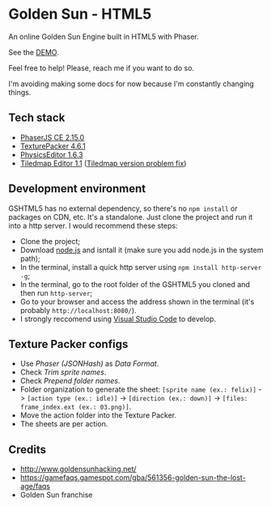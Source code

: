 # Golden Sun - HTML5
An online Golden Sun Engine built in HTML5 with Phaser.

See the [DEMO](https://jjppof.github.io/goldensun_html5/index).

Feel free to help! Please, reach me if you want to do so.

I'm avoiding making some docs for now because I'm constantly changing things.

## Tech stack
- [PhaserJS CE 2.15.0](http://phaser.io/)
- [TexturePacker 4.6.1](https://www.codeandweb.com/texturepacker)
- [PhysicsEditor 1.6.3](https://www.codeandweb.com/physicseditor)
- [Tiledmap Editor 1.1](https://www.mapeditor.org/) ([Tiledmap version problem fix](https://github.com/bjorn/tiled/issues/2058#issuecomment-458975579))

## Development environment

GSHTML5 has no external dependency, so there's no `npm install` or packages on CDN, etc. It's a standalone. Just clone the project and run it into a http server. I would recommend these steps:
- Clone the project;
- Download [node.js](https://nodejs.org/en/download/) and isntall it (make sure you add node.js in the system path);
- In the terminal, install a quick http server using `npm install http-server -g`;
- In the terminal, go to the root folder of the GSHTML5 you cloned and then run `http-server`;
- Go to your browser and access the address shown in the terminal (it's probably `http://localhost:8080/`).
- I strongly reccomend using [Visual Studio Code](https://code.visualstudio.com/download) to develop.

## Texture Packer configs
- Use *Phaser (JSONHash)* as *Data Format*.
- Check *Trim sprite names*.
- Check *Prepend folder names*.
- Folder organization to generate the sheet: `[sprite name (ex.: felix)]` -> `[action type (ex.: idle)]` -> `[direction (ex.: down)]` -> `[files: frame_index.ext (ex.: 03.png)]`.
- Move the action folder into the Texture Packer.
- The sheets are per action.

## Credits
- http://www.goldensunhacking.net/
- https://gamefaqs.gamespot.com/gba/561356-golden-sun-the-lost-age/faqs
- Golden Sun franchise
